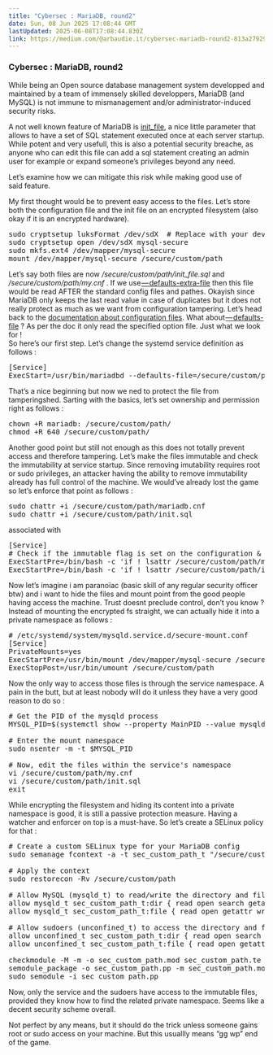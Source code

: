 ```yaml
---
title: "Cybersec : MariaDB, round2"
date: Sun, 08 Jun 2025 17:08:44 GMT
lastUpdated: 2025-06-08T17:08:44.830Z
link: https://medium.com/@arbaudie.it/cybersec-mariadb-round2-813a2792950b?source=rss-c779d007e7fe------2
---
```


<h3>Cybersec : MariaDB, round2</h3><p>While being an Open source database management system developped and maintained by a team of immensely skilled developpers, MariaDB (and MySQL) is not immune to mismanagement and/or administrator-induced security risks.</p><p>A not well known feature of MariaDB is <a href="https://mariadb.com/kb/en/server-system-variables/#init_file">init_file</a>, a nice little parameter that allows to have a set of SQL statement executed once at each server startup. While potent and very usefull, this is also a potential security breache, as anyone who can edit this file can add a sql statement creating an admin user for example or expand someone’s privileges beyond any need.</p><p>Let’s examine how we can mitigate this risk while making good use of said feature.</p><p>My first thought would be to prevent easy access to the files. Let’s store both the configuration file and the init file on an encrypted filesystem (also okay if it is an encrypted hardware).</p><pre>sudo cryptsetup luksFormat /dev/sdX  # Replace with your device<br />sudo cryptsetup open /dev/sdX mysql-secure<br />sudo mkfs.ext4 /dev/mapper/mysql-secure<br />mount /dev/mapper/mysql-secure /secure/custom/path</pre><p>Let’s say both files are now <em>/secure/custom/path/init_file.sql</em> and <em>/secure/custom/path/my.cnf</em> . If we use <a href="https://mariadb.com/kb/en/mariadbd-options/#-defaults-extra-file">— defaults-extra-file</a> then this file would be read AFTER the standard config files and pathes. Okayish since MariaDB only keeps the last read value in case of duplicates but it does not really protect as much as we want from configuration tampering. Let’s head back to the <a href="https://mariadb.com/kb/en/configuring-mariadb-with-option-files/">documentation about configuration files</a>. What about <a href="https://mariadb.com/kb/en/mariadbd-options/#-defaults-file">— defaults-file</a> ? As per the doc it only read the specified option file. Just what we look for !<br />So here’s our first step. Let’s change the systemd service definition as follows :</p><pre>[Service]<br />ExecStart=/usr/bin/mariadbd --defaults-file=/secure/custom/path/mariadb.cnf $_WSREP_START_POSITION $_WSREP_NEW_CLUSTER</pre><p>That’s a nice beginning but now we ned to protect the file from tamperingshed. Sarting with the basics, let’s set ownership and permission right as follows :</p><pre>chown +R mariadb: /secure/custom/path/<br />chmod +R 640 /secure/custom/path/</pre><p>Another good point but still not enough as this does not totally prevent access and therefore tampering. Let’s make the files immutable and check the immutability at service startup. Since removing imutability requires root or sudo privileges, an attacker having the ability to remove immutability already has full control of the machine. We would’ve already lost the game so let’s enforce that point as follows :</p><pre>sudo chattr +i /secure/custom/path/mariadb.cnf<br />sudo chattr +i /secure/custom/path/init.sql</pre><p>associated with</p><pre>[Service]<br /># Check if the immutable flag is set on the configuration &amp; init files<br />ExecStartPre=/bin/bash -c 'if ! lsattr /secure/custom/path/mariadb.cnf | grep -q &quot;^....i&quot; ; then echo &quot;Configuration file is not immutable!&quot;; exit 1; fi'<br />ExecStartPre=/bin/bash -c 'if ! lsattr /secure/custom/path/init.sql | grep -q &quot;^....i&quot; ; then echo &quot;init file is not immutable!&quot;; exit 1; fi'</pre><p>Now let’s imagine i am paranoïac (basic skill of any regular security officer btw) and i want to hide the files and mount point from the good people having access the machine. Trust doesnt preclude control, don’t you know ?<br />Instead of mounting the encrypted fs straight, we can actually hide it into a private namespace as follows :</p><pre># /etc/systemd/system/mysqld.service.d/secure-mount.conf<br />[Service]<br />PrivateMounts=yes<br />ExecStartPre=/usr/bin/mount /dev/mapper/mysql-secure /secure/custom/path<br />ExecStopPost=/usr/bin/umount /secure/custom/path</pre><p>Now the only way to access those files is through the service namespace. A pain in the butt, but at least nobody will do it unless they have a very good reason to do so :</p><pre># Get the PID of the mysqld process<br />MYSQL_PID=$(systemctl show --property MainPID --value mysqld)<br /><br /># Enter the mount namespace<br />sudo nsenter -m -t $MYSQL_PID<br /><br /># Now, edit the files within the service's namespace<br />vi /secure/custom/path/my.cnf<br />vi /secure/custom/path/init.sql<br />exit</pre><p>While encrypting the filesystem and hiding its content into a private namespace is good, it is still a passive protection measure. Having a watcher and enforcer on top is a must-have. So let’s create a SELinux policy for that :</p><pre># Create a custom SELinux type for your MariaDB config<br />sudo semanage fcontext -a -t sec_custom_path_t &quot;/secure/custom/path(/.*)?&quot;<br /><br /># Apply the context<br />sudo restorecon -Rv /secure/custom/path<br /><br /># Allow MySQL (mysqld_t) to read/write the directory and files<br />allow mysqld_t sec_custom_path_t:dir { read open search getattr };<br />allow mysqld_t sec_custom_path_t:file { read open getattr write create append };<br /><br /># Allow sudoers (unconfined_t) to access the directory and files<br />allow unconfined_t sec_custom_path_t:dir { read open search getattr write add_name remove_name };<br />allow unconfined_t sec_custom_path_t:file { read open getattr write create append unlink };<br /><br />checkmodule -M -m -o sec_custom_path.mod sec_custom_path.te<br />semodule_package -o sec_custom_path.pp -m sec_custom_path.mod<br />sudo semodule -i sec_custom_path.pp</pre><p>Now, only the service and the sudoers have access to the immutable files, provided they know how to find the related private namespace. Seems like a decent security scheme overall.</p><p>Not perfect by any means, but it should do the trick unless someone gains root or sudo access on your machine. But this usuallly means “gg wp” end of the game.</p><img alt="" height="1" src="https://medium.com/_/stat?event=post.clientViewed&amp;referrerSource=full_rss&amp;postId=813a2792950b" width="1" />
